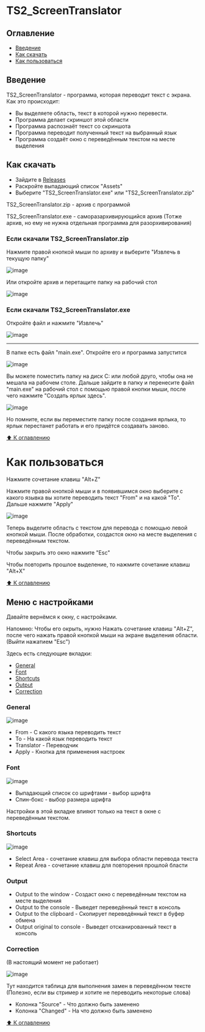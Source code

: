# TS2_ScreenTranslator

## Оглавление
- [Введение](#введение)
- [Как скачать](#как-скачать)
- [Как пользоваться](#как-пользоваться)

## Введение

TS2_ScreenTranslator - программа, которая переводит текст с экрана. Как это происходит:
- Вы выделяете область, текст в которой нужно перевести.
- Программа делает скриншот этой области
- Программа распознаёт текст со скриншота
- Программа переводит полученный текст на выбранный язык
- Программа создаёт окно с переведённым текстом на месте выделения

## Как скачать
- Зайдите в [Releases](https://github.com/Shoker2/TS2_ScreenTranslator/releases)
- Раскройте выпадающий список "Assets"
- Выберите "TS2_ScreenTranslator.exe" или "TS2_ScreenTranslator.zip"

TS2_ScreenTranslator.zip - архив с программой

TS2_ScreenTranslator.exe - саморазархивирующийся архив (Тотже архив, но ему не нужна отдельная программа для разорхивирования)

### Если скачали TS2_ScreenTranslator.zip

Нажмите правой кнопкой мыши по архиву и выберите "Извлечь в текущую папку"

![image](https://user-images.githubusercontent.com/66993983/209824336-316d7c9e-c383-448b-a34f-b1d961510592.png)

Или откройте архив и перетащите папку на рабочий стол

![image](https://user-images.githubusercontent.com/66993983/209824433-f6502641-091e-49e4-9a73-c51108722d92.png)

### Если скачали TS2_ScreenTranslator.exe

Откройте файл и нажмите "Извлечь"

![image](https://user-images.githubusercontent.com/66993983/209824195-5d9068dd-b4bd-4e5b-8fe3-6000c1f2a00e.png)

---

В папке есть файл "main.exe". Откройте его и программа запустится

![image](https://user-images.githubusercontent.com/66993983/209826117-82d5cfa0-ef97-4394-9376-e744de198d43.png)

Вы можете поместить папку на диск C: или любой друго, чтобы она не мешала на рабочем столе. Дальше зайдите в папку и перенесите файл "main.exe" на рабочий стол с помощью правой кнопки мыши, после чего нажмите "Создать ярлык здесь".

![image](https://user-images.githubusercontent.com/66993983/209826495-23eeec84-69e2-43e1-b321-a682d25797d7.png)

Но помните, если вы переместите папку после создания ярлыка, то ярлык перестанет работать и его придётся создавать заново.

[:arrow_up: К оглавлению](#оглавление)

# Как пользоваться

Нажмите сочетание клавиш "Alt+Z"

Нажмите правой кнопкой мыши и в появившимся окно выберите с какого язывка вы хотите переводить текст "From" и на какой "To". Дальше нажмите "Apply"

![image](https://user-images.githubusercontent.com/66993983/209827732-da5fe956-fa73-46e9-962a-802bd7432091.png)

Теперь выделите область с текстом для перевода с помощью левой кнопкой мыши. После обработки, создастся окно на месте выделения с переведённым текстом.

Чтобы закрыть это окно нажмите "Esc"

Чтобы повторить прошлое выделение, то нажмите сочетание клавиш "Alt+X"

[:arrow_up: К оглавлению](#оглавление)

## Меню с настройками

Давайте вернёмся к окну, с настройками.

Напомню: Чтобы его окрыть, нужно Нажать сочетание клавиш "Alt+Z", после чего нажать правой кнопкой мыши на экране выделения области. (Выйти нажатием "Esc")

Здесь есть следующие вкладки:
- [General](#general)
- [Font](#font)
- [Shortcuts](#shortcuts)
- [Output](#output)
- [Correction](#correction)

### General

![image](https://user-images.githubusercontent.com/66993983/209829002-4afa3717-13c2-40f8-a68a-f8e1a8f984dd.png)

- From - С какого языка переводить текст
- To - На какой язык переводить текст
- Translator - Переводчик
- Apply - Кнопка для применения настроек

### Font

![image](https://user-images.githubusercontent.com/66993983/209829804-3e49082f-08f0-4f05-9ffe-d8cadb0dc52f.png)

- Выпадающий список со шрифтами - выбор шрифта
- Спин-бокс - выбор размера шрифта

Настройки в этой вкладке влияют только на текст в окне с переведённым текстом.

### Shortcuts

![image](https://user-images.githubusercontent.com/66993983/209830697-df3bc328-84b2-4d30-9488-cf6c23a46f94.png)

- Select Area - сочетание клавиш для выбора области перевода текста
- Repeat Area - сочетание клавиш для повторения прошлой бласти

### Output

- Output to the window - Создаст окно с переведённым текстом на месте выделения
- Output to the console - Выведет переведённый текст в консоль
- Output to the clipboard - Скопирует переведённый текст в буфер обмена
- Output original to console - Выведет отсканированный текст в консоль

### Correction

(В настоящий момент не работает)

![image](https://user-images.githubusercontent.com/66993983/209830709-3def4d19-c3fd-4714-9df2-eb7e447088cd.png)

Тут находится таблица для выполнения замен в переведённом тексте (Полезно, если вы стример и хотите не переводить некоторые слова)

- Колонка "Source" - Что должно быть заменено
- Колонка "Changed" - На что должно быть заменено

[:arrow_up: К оглавлению](#оглавление)
